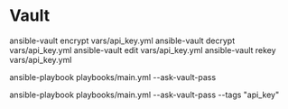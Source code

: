 # Vault

ansible-vault encrypt vars/api_key.yml
ansible-vault decrypt vars/api_key.yml
ansible-vault edit vars/api_key.yml
ansible-vault rekey vars/api_key.yml

ansible-playbook playbooks/main.yml --ask-vault-pass


ansible-playbook playbooks/main.yml --ask-vault-pass --tags "api_key"